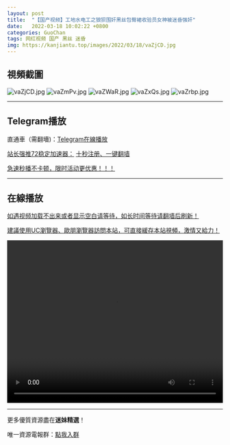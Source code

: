 ```yaml
---
layout: post
title:  "【国产视频】工地水电工之狼狈围奸黑丝包臀裙收验员女神被迷昏强奸"
date:   2022-03-18 10:02:22 +0800
categories: GuoChan
tags: 网红视频 国产 黑丝 迷昏
img: https://kanjiantu.top/images/2022/03/18/vaZjCD.jpg
---
```



## 視頻截圖

![vaZjCD.jpg](https://kanjiantu.top/images/2022/03/18/vaZjCD.jpg)
![vaZmPv.jpg](https://kanjiantu.top/images/2022/03/18/vaZmPv.jpg)
![vaZWaR.jpg](https://kanjiantu.top/images/2022/03/18/vaZWaR.jpg)
![vaZxQs.jpg](https://kanjiantu.top/images/2022/03/18/vaZxQs.jpg)
![vaZrbp.jpg](https://kanjiantu.top/images/2022/03/18/vaZrbp.jpg)

* * *
## Telegram播放

直通車（需翻墻)：[Telegram在線播放](https://t.me/mimeijingxuan/196)

<u>站长强推72稳定加速器：</u> [十秒注册、一键翻墙](https://www.mimei.blog/skip/vpn.html)


<u>急速秒播不卡顿，限时活动更优惠！！！</u>
* * *
## 在線播放
<u>如遇视频加载不出来或者显示空白请等待，如长时间等待请翻墙后刷新！</u>

<u>建議使用UC瀏覽器、歐朋瀏覽器訪問本站，可直接緩存本站視頻，激情又給力！</u>
<center><video src="https://cdn.publer.io/uploads/videos/6245a918db279776cfbeed04/207c96a1d3b876d32db6372d46ec5998.mp4" width="100%" height="380px" controls="controls"></video></center>


* * *
更多優質資源盡在**迷妹精選**！

唯一資源電報群：[點我入群](https://t.me/mimeijingxuan)


